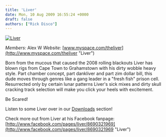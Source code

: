 ```yaml
---
title: 'Liver'
date: Mon, 10 Aug 2009 16:55:24 +0000
draft: false
authors: ["Rick Disco"]
---
```


[![Liver](/wp-content/uploads/2009/08/liver-450.jpg "Liver")](/wp-content/uploads/2009/08/liver-450.jpg)

_Members:_ Alex W _Website:_ [www.myspace.com/theliver](http://www.myspace.com/theliver "Liver")

Born from the mucous that caused the 2008 rolling blackouts Liver has blown rigs from Cape Town to Grahamstown with his dirty wobble heavy style. Part chamber concept, part dankliver and part zim dollar bill, this dude moves through genres like a gang leader in a "fresh fish" prison cell. Resurrected only by certain lunar patterns Liver's sick mixes and dirty skull cracking track selection will make you click your heels with excitement.

Be Scared!

Listen to some Liver over in our [Downloads](/downloads "electrotrash Downloads") section!

Check more out from Liver at his Facebook fanpage: [http://www.facebook.com/pages/liver/8690321969](http://www.facebook.com/pages/liver/8690321969 "Liver")